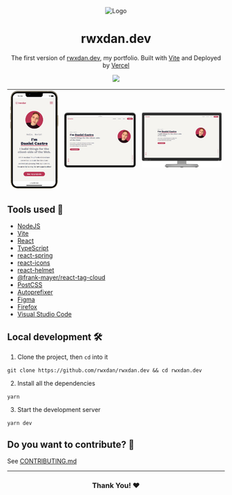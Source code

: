 <div align="center">
  <img alt="Logo" src="https://github.com/rwxdan/rwxdan.dev/blob/main/public/favicon.png" width="100" />
</div>
<h1 align="center">
  rwxdan.dev
</h1>
<p align="center">
  The first version of <a href="https://rwxdan.dev/">rwxdan.dev</a>, my portfolio. Built with <a href="https://vitejs.dev/">Vite</a> and Deployed by <a href="https://vercel.com/">Vercel</a>
</p>
<div align="center">
    <img height="44" src="https://skillicons.dev/icons?i=vercel,vite,nodejs,react,typescript,css,vscode" />
</div>

| ![](./public/screenshots/phone_view.png) | ![](./public/screenshots/tablet_view.png) | ![](./public/screenshots/desktop_view.png) |
| ---------------------------------------- | ----------------------------------------- | ------------------------------------------ |

## Tools used 🧰

- [NodeJS](https://nodejs.org/)
- [Vite](https://vitejs.dev/)
- [React](https://reactjs.org/)
- [TypeScript](https://typescriptlang.org/)
- [react-spring](https://react-spring.dev/)
- [react-icons](https://react-icons.github.io/react-icons/)
- [react-helmet](https://www.npmjs.com/package/react-helmet)
- [@frank-mayer/react-tag-cloud](https://github.com/Frank-Mayer/react-tag-cloud)
- [PostCSS](https://postcss.org/)
- [Autoprefixer](https://autoprefixer.github.io/)
- [Figma](https://www.figma.com/)
- [Firefox](https://www.mozilla.org/en-US/firefox/)
- [Visual Studio Code](https://code.visualstudio.com/)

## Local development 🛠

1. Clone the project, then `cd` into it
```
git clone https://github.com/rwxdan/rwxdan.dev && cd rwxdan.dev
```
2. Install all the dependencies
```
yarn
```
3. Start the development server
```
yarn dev
```

## Do you want to contribute? 🤝

See [CONTRIBUTING.md](./CONTRIBUTING.md)

---

<div align="center">
  <h3>Thank You! ❤</h3>
</div>
